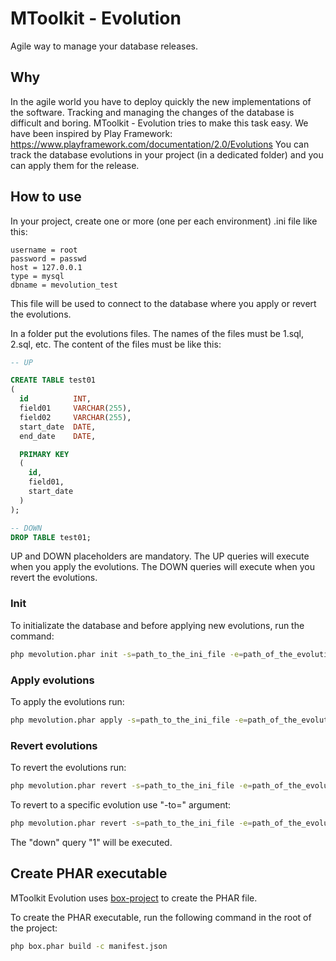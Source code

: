 # MToolkit - Evolution
Agile way to manage your database releases.

## Why
In the agile world you have to deploy quickly the new implementations of the software.
Tracking and managing the changes of the database is difficult and boring.
MToolkit - Evolution tries to make this task easy.
We have been inspired by Play Framework: https://www.playframework.com/documentation/2.0/Evolutions
You can track the database evolutions in your project (in a dedicated folder) and you can apply them for the release.

## How to use
In your project, create one or more (one per each environment) .ini file like this:
```
username = root
password = passwd
host = 127.0.0.1
type = mysql
dbname = mevolution_test
```
This file will be used to connect to the database where you apply or revert the evolutions.

In a folder put the evolutions files. The names of the files must be 1.sql, 2.sql, etc.
The content of the files must be like this:
```sql
-- UP

CREATE TABLE test01
(
  id          INT,
  field01     VARCHAR(255),
  field02     VARCHAR(255),
  start_date  DATE,
  end_date    DATE,

  PRIMARY KEY
  (
    id,
    field01,
    start_date
  )
);

-- DOWN
DROP TABLE test01;
```

UP and DOWN placeholders are mandatory.
The UP queries will execute when you apply the evolutions.
The DOWN queries will execute when you revert the evolutions.


### Init
To initializate the database and before applying new evolutions, run the command:
```bash
php mevolution.phar init -s=path_to_the_ini_file -e=path_of_the_evolutions_folder
```

### Apply evolutions
To apply the evolutions run:
```bash
php mevolution.phar apply -s=path_to_the_ini_file -e=path_of_the_evolutions_folder
```

### Revert evolutions
To revert the evolutions run:
```bash
php mevolution.phar revert -s=path_to_the_ini_file -e=path_of_the_evolutions_folder
```

To revert to a specific evolution use "-to=" argument:
```bash
php mevolution.phar revert -s=path_to_the_ini_file -e=path_of_the_evolutions_folder -to=1
```
The "down" query "1" will be executed.

## Create PHAR executable
MToolkit Evolution uses [box-project](http://box-project.github.io/box2/) to create the PHAR file.

To create the PHAR executable, run the following command in the root of the project:
```bash
php box.phar build -c manifest.json 
```
